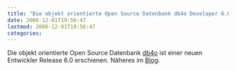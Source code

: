 ```yaml
---
title: "Die objekt orientierte Open Source Datenbank db4o Developer 6.0 erschienen"
date: 2006-12-01T19:56:47
lastmod: 2006-12-01T19:56:47
categories:
---
```

Die objekt orientierte Open Source Datenbank <a href="http://developer.db4o.com/files/11/default.aspx"  title="db4o">db4o</a> ist einer neuen Entwickler Release 6.0 erschienen. Näheres im <a href="http://developer.db4o.com/blogs/deutsch/archive/2006/11/21/db4o-version-6-0-events-in-deutsch-newsletter-26.aspx"  title="Blog">Blog</a>. 
